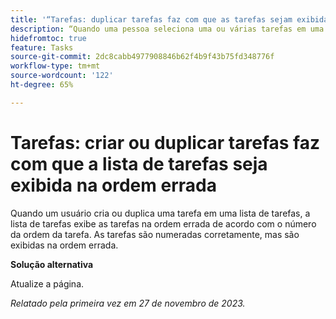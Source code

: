 ```yaml
---
title: '“Tarefas: duplicar tarefas faz com que as tarefas sejam exibidas na ordem errada”'
description: “Quando uma pessoa seleciona uma ou várias tarefas em uma lista de tarefas e as duplica, a lista exibe as tarefas na ordem errada em relação aos seus números de ordem. As tarefas são numeradas corretamente, mas são exibidas na ordem errada. Uma solução alternativa está disponível.”
hidefromtoc: true
feature: Tasks
source-git-commit: 2dc8cabb4977908846b62f4b9f43b75fd348776f
workflow-type: tm+mt
source-wordcount: '122'
ht-degree: 65%

---
```



# Tarefas: criar ou duplicar tarefas faz com que a lista de tarefas seja exibida na ordem errada

Quando um usuário cria ou duplica uma tarefa em uma lista de tarefas, a lista de tarefas exibe as tarefas na ordem errada de acordo com o número da ordem da tarefa. As tarefas são numeradas corretamente, mas são exibidas na ordem errada.

**Solução alternativa**

Atualize a página.

_Relatado pela primeira vez em 27 de novembro de 2023._

